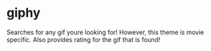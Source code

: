 # giphy
Searches for any gif youre looking for! 
However, this theme is movie specific. 
Also provides rating for the gif that is found!